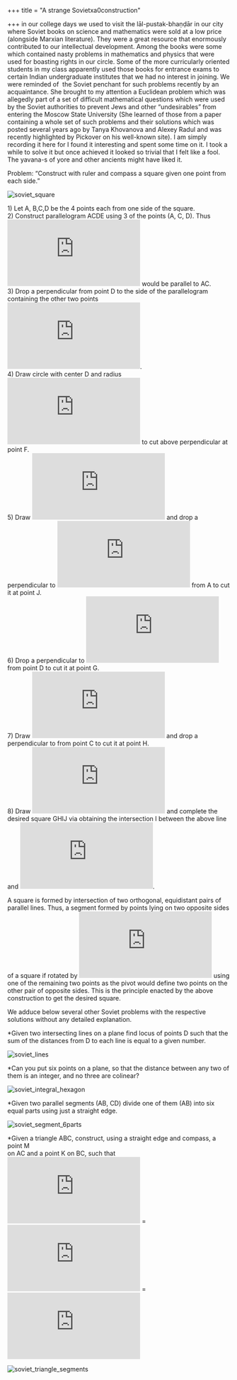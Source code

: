 +++
title = "A strange Sovietxa0construction"

+++
in our college days we used to visit the lāl-pustak-bhaṇḍār in our city
where Soviet books on science and mathematics were sold at a low price
(alongside Marxian literature). They were a great resource that
enormously contributed to our intellectual development. Among the books
were some which contained nasty problems in mathematics and physics that
were used for boasting rights in our circle. Some of the more
curricularly oriented students in my class apparently used those books
for entrance exams to certain Indian undergraduate institutes that we
had no interest in joining. We were reminded of  the Soviet penchant for
such problems recently by an acquaintance. She brought to my attention a
Euclidean problem which was allegedly part of a set of difficult
mathematical questions which were used by the Soviet authorities to
prevent Jews and other “undesirables” from entering the Moscow State
University (She learned of those from a paper containing a whole set of
such problems and their solutions which was posted several years ago by
Tanya Khovanova and Alexey Radul and was recently highlighted by
Pickover on his well-known site). I am simply recording it here for I
found it interesting and spent some time on it. I took a while to solve
it but once achieved it looked so trivial that I felt like a fool. The
yavana-s of yore and other ancients might have liked it.

Problem: “Construct with ruler and compass a square given one point from
each side.”

![soviet\_square](https://manasataramgini.files.wordpress.com/2017/01/soviet_square2.png?w=640)

1\) Let A, B,C,D be the 4 points each from one side of the square.  
2\) Construct parallelogram ACDE using 3 of the points (A, C, D). Thus
![\\overleftrightarrow{DE}](https://s0.wp.com/latex.php?latex=%5Coverleftrightarrow%7BDE%7D&bg=ffffff&fg=333333&s=0
"\\overleftrightarrow{DE}") would be parallel to AC.  
3\) Drop a perpendicular from point D to the side of the parallelogram
containing the other two points
![\\overline{AC}](https://s0.wp.com/latex.php?latex=%5Coverline%7BAC%7D&bg=ffffff&fg=333333&s=0
"\\overline{AC}").  
4\) Draw circle with center D and radius
![\\overline{DE}](https://s0.wp.com/latex.php?latex=%5Coverline%7BDE%7D&bg=ffffff&fg=333333&s=0
"\\overline{DE}") to cut above perpendicular at point F.  
5\) Draw
![\\overleftrightarrow{BF}](https://s0.wp.com/latex.php?latex=%5Coverleftrightarrow%7BBF%7D&bg=ffffff&fg=333333&s=0
"\\overleftrightarrow{BF}") and drop a perpendicular to
![\\overleftrightarrow{BF}](https://s0.wp.com/latex.php?latex=%5Coverleftrightarrow%7BBF%7D&bg=ffffff&fg=333333&s=0
"\\overleftrightarrow{BF}") from A to cut it at point J.  
6\) Drop a perpendicular to
![\\overleftrightarrow{AJ}](https://s0.wp.com/latex.php?latex=%5Coverleftrightarrow%7BAJ%7D&bg=ffffff&fg=333333&s=0
"\\overleftrightarrow{AJ}") from point D to cut it at point G.  
7\) Draw
![\\overleftrightarrow{GD}](https://s0.wp.com/latex.php?latex=%5Coverleftrightarrow%7BGD%7D&bg=ffffff&fg=333333&s=0
"\\overleftrightarrow{GD}") and drop a perpendicular to from point C to
cut it at point H.  
8\) Draw
![\\overleftrightarrow{HC}](https://s0.wp.com/latex.php?latex=%5Coverleftrightarrow%7BHC%7D&bg=ffffff&fg=333333&s=0
"\\overleftrightarrow{HC}") and complete the desired square GHIJ via
obtaining the intersection I between the above line and
![\\overleftrightarrow{BF}](https://s0.wp.com/latex.php?latex=%5Coverleftrightarrow%7BBF%7D&bg=ffffff&fg=333333&s=0
"\\overleftrightarrow{BF}").

A square is formed by intersection of two orthogonal, equidistant pairs
of parallel lines. Thus, a segment formed by points lying on two
opposite sides of a square if rotated by
![90^o](https://s0.wp.com/latex.php?latex=90%5Eo&bg=ffffff&fg=333333&s=0
"90^o") using one of the remaining two points as the pivot would define
two points on the other pair of opposite sides. This is the principle
enacted by the above construction to get the desired square.

We adduce below several other Soviet problems with the respective
solutions without any detailed explanation.

\*Given two intersecting lines on a plane find locus of points D such
that the sum of the distances from D to each line is equal to a given
number.

![soviet\_lines](https://manasataramgini.files.wordpress.com/2017/01/soviet_lines.png?w=640)

\*Can you put six points on a plane, so that the distance between any
two of them is an integer, and no three are colinear?

![soviet\_integral\_hexagon](https://manasataramgini.files.wordpress.com/2017/01/soviet_integral_hexagon.png?w=640)

\*Given two parallel segments (AB, CD) divide one of them (AB) into six
equal parts using just a straight edge.

![soviet\_segment\_6parts](https://manasataramgini.files.wordpress.com/2017/01/soviet_segment_6parts.png?w=640)

\*Given a triangle ABC, construct, using a straight edge and compass, a
point M  
on AC and a point K on BC, such that  
![\\overline{AM}](https://s0.wp.com/latex.php?latex=%5Coverline%7BAM%7D&bg=ffffff&fg=333333&s=0
"\\overline{AM}") =
![\\overline{MK}](https://s0.wp.com/latex.php?latex=%5Coverline%7BMK%7D&bg=ffffff&fg=333333&s=0
"\\overline{MK}") =
![\\overline{BK}](https://s0.wp.com/latex.php?latex=%5Coverline%7BBK%7D&bg=ffffff&fg=333333&s=0
"\\overline{BK}")

![soviet\_triangle\_segments](https://manasataramgini.files.wordpress.com/2017/01/soviet_triangle_segments.png?w=640)
